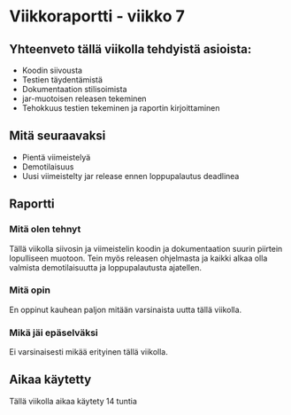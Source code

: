 # Viikkoraportti - viikko 7

## Yhteenveto tällä viikolla tehdyistä asioista:

- Koodin siivousta
- Testien täydentämistä
- Dokumentaation stilisoimista
- jar-muotoisen releasen tekeminen
- Tehokkuus testien tekeminen ja raportin kirjoittaminen

## Mitä seuraavaksi

- Pientä viimeistelyä
- Demotilaisuus
- Uusi viimeistelty jar release ennen loppupalautus deadlinea

## Raportti

### Mitä olen tehnyt

Tällä viikolla siivosin ja viimeistelin koodin ja dokumentaation suurin piirtein lopulliseen muotoon. Tein myös releasen ohjelmasta ja kaikki alkaa olla valmista demotilaisuutta ja loppupalautusta ajatellen.


### Mitä opin

En oppinut kauhean paljon mitään varsinaista uutta tällä viikolla.

### Mikä jäi epäselväksi

Ei varsinaisesti mikää erityinen tällä viikolla.


## Aikaa käytetty

Tällä viikolla aikaa käytety 14 tuntia
